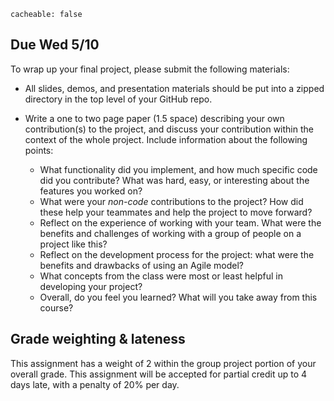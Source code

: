 ```
cacheable: false
```
## **Due  Wed 5/10**

To wrap up your final project, please submit the following materials:

* All slides, demos, and presentation materials should be put into a zipped directory in the top level of your GitHub repo.

* Write a one to two page paper (1.5 space) describing your own contribution(s) to the project, and discuss your contribution within the context of the whole project. Include information about the following points:
  * What functionality did you implement, and how much specific code did you contribute? What was hard, easy, or interesting about the features you worked on?
  * What were your *non-code* contributions to the project? How did these help your teammates and help the project to move forward?
  * Reflect on the experience of working with your team. What were the benefits and challenges of working with a group of people on a project like this?
  * Reflect on the development process for the project: what were the benefits and drawbacks of using an Agile model?
  * What concepts from the class were most or least helpful in developing your project?
  * Overall, do you feel you learned? What will you take away from this course?

## Grade weighting & lateness

This assignment has a weight of 2 within the group project portion of your overall grade. This assignment will be accepted for partial credit up to 4 days late, with a penalty of 20% per day.
